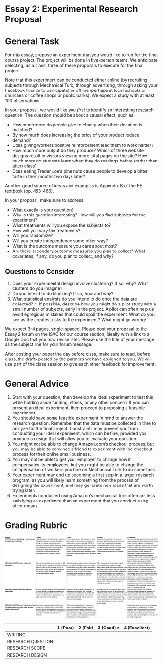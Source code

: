 # Essay 2: Experimental Research Proposal 


# General Task
For this essay, propose an experiment that you would like to run for the final course project.  The project will be done in five-person teams.  We anticipate selecting, as a class, three of these proposals to execute for the final project. 

Note that this experiment can be conducted either online (by recruiting subjects through Mechanical Turk, through advertising, through asking your Facebook friends to participate) or offline (perhaps at local schools or churches or coffee shops or public parks).  We expect a study with at least 100 observations. 

In your proposal, we would like you *first* to identify an interesting research question.  The question should be about a causal effect, such as: 

- How much more do people give to charity when their donation is matched?
- By how much does increasing the price of your product reduce demand? 
- Does giving workers positive reinforcement lead them to work harder? 
- How much more output do they produce? Which of three website designs result in visitors viewing more total pages on the site? How much more do students learn when they do readings before (rather than after) class? 
- Does eating Trader Joe’s pine nuts cause people to develop a bitter taste in their mouths two days later? 

Another good source of ideas and examples is Appendix B of the FE textbook (pp. 453-460).

In your proposal, make sure to address: 

- What exactly is your question? 
- Why is this question interesting? How will you find subjects for the experiment?
- What treatments will you expose the subjects to? 
- How will you vary the treatments? 
- Will you randomize? 
- Will you create independence some other way? 
- What is the outcome measure you care about most? 
- Are there secondary outcome measures you plan to collect? What covariates, if any, do you plan to collect, and why? 

## Questions to Consider 

1. Does your experimental design involve clustering? If so, why? What clusters do you imagine? 
2. Do you intend to do blocking? If so, how and why? 
3. What statistical analysis do you intend to do once the data are collected? 4. If possible, describe how you might do a pilot study with a small number of subjects, early in the project.  A pilot can often help us avoid egregious mistakes that could spoil the experiment. What do you see as the greatest risks to the experiment? What might go wrong? 

We expect 3-4 pages, single-spaced.  Please post your proposal to the Essay 2 forum on the ISVC for our course section, ideally with a link to a Google Doc that you may revise later.  Please use the title of your message as the subject line for your forum message.  

After posting your paper the day before class, make sure to read, before class, the drafts posted by the partners we have assigned to you.  We will use part of the class session to give each other feedback for improvement.

# General Advice 


1. Start with your question, then develop the ideal experiment to test this while holding aside funding, ethics, or any other concern. If you can present an ideal experiment, then proceed to proposing a feasible experiment.  
2. You should have some feasible experiment in mind to answer the research question.  Remember that the data must be collected in time to analyze for the final project.  Constraints may prevent you from conducting your ideal experiment, which can be fine, provided you produce a design that will allow you to evaluate your question.  
  1. You might not be able to change Amazon.com’s checkout process, but you may be able to convince a friend to experiment with the checkout process for their online small business.  
  2. You may not be able to get your employer to change how it compensates its employees, but you might be able to change the compensation of workers you hire on Mechanical Turk to do some task.  
3. Your experiment may end up becoming a first step in a larger research program, as you will likely learn something from the process of designing the experiment, and may generate new ideas that are worth trying later. 
4. Experiments conducted using Amazon's mechanical turk often are less satisfying an experience than an experiment that you conduct using other means. 

# Grading Rubric

![rubric](./rubric.png)

|                 |1 (Poor) | 2 (Fair) | 3 (Good) z| 4 (Excellent) | 
|-----------------|---------|----------|-----------|---------------| 
|WRITING          |         |          |           |               |
|RESEARCH QUESTION|         |          |           |               |
|RESEARCH SCOPE   |         |          |           |               |
|RESEARCH DESIGN  |         |          |           |               |



